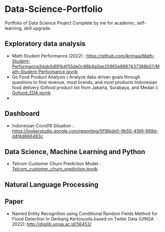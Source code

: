 # Data-Science-Portfolio
Portfolio of Data Science Project Complete by me for academic, self-learning, skill upgrade.

## Exploratory data analysis
*  Math Student Performance (2022) : https://github.com/ikrimaa/Math-Student-Performance/blob/b891b4f55de0c88b4a0ae25965e8967437388b57/Math-Student-Performance.ipynb
*  Go Food Product Analysis   ( Analyze data-driven goals through questions to find revenue, most brands, and most products Indonesian food delivery Gofood product list from Jakarta, Surabaya, and Medan ): [Gofood_EDA.ipynb](https://github.com/ikrimaa/data-science-portfolio/blob/01a6d7a68a4bf2adc5b870f3c41c2c543086905b/Gofood_EDA.ipynb)
* 
## Dashboard
* Indonesian Covid19 Situation : https://lookerstudio.google.com/reporting/0f16bde0-9b55-4199-889d-d4f4d666483c

## Data Science, Machine Learning and Python
* Telcom Customer Churn Prediction Model : [Telcom_customer_churn_prediction.ipynb](https://github.com/ikrimaa/data-science-portfolio/blob/6fe38536b838570da35871c16b441ff7f713c43d/Telcom_customer_churn_prediction.ipynb)
## Natural Language Processing
## Paper
* Named Entity Recognition using Conditional Random Fields Method for Flood Detection In Gerbang Kertosusila based on Twiter Data (UINSA 2022): http://digilib.uinsa.ac.id/56453/
